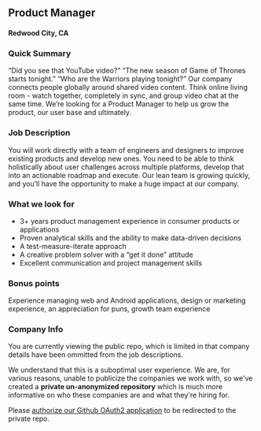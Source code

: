 ## Product Manager
#### Redwood City, CA

### Quick Summary
“Did you see that YouTube video?”
“The new season of Game of Thrones starts tonight.”
“Who are the Warriors playing tonight?”
Our company connects people globally around shared video content. Think online living room - watch
together, completely in sync, and group video chat at the same time. We’re looking for a Product
Manager to help us grow the product, our user base and ultimately.

### Job Description
You will work directly with a team of engineers and designers to improve existing products and
develop new ones. You need to be able to think holistically about user challenges across multiple
platforms, develop that into an actionable roadmap and execute.
Our lean team is growing quickly, and you’ll have the opportunity to make a huge impact at our company.

### What we look for
+ 3+ years product management experience in consumer products or applications
+ Proven analytical skills and the ability to make data-driven decisions
+ A test-measure-iterate approach
+ A creative problem solver with a “get it done” attitude
+ Excellent communication and project management skills

### Bonus points
Experience managing web and Android applications, design or marketing
experience, an appreciation for puns, growth team experience

### Company Info
You are currently viewing the public repo, which is limited in that company details have been ommitted from the job descriptions.  
    
We understand that this is a suboptimal user experience.  We are, for various reasons, unable to publicize the companies we work with, so we've
created a **private un-anonymized repository** which is much more informative on who these companies are and what they're hiring for.  
    
Please [authorize our Github OAuth2 application](https://letsrockit.co/users/auth/github?job_id=umfiyml0-product-manager) to be redirected to the private repo.
